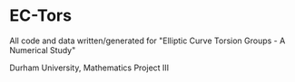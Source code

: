 # EC-Tors

All code and data written/generated for "Elliptic Curve Torsion Groups - A Numerical Study"

Durham University, Mathematics Project III
